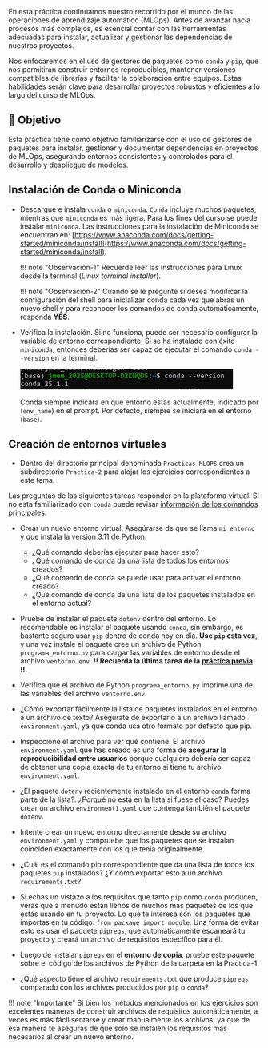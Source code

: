 En esta práctica continuamos nuestro recorrido por el mundo de las operaciones de aprendizaje automático (MLOps). Antes de avanzar hacia procesos más complejos, es esencial contar con las herramientas adecuadas para instalar, actualizar y gestionar las dependencias de nuestros proyectos.

Nos enfocaremos en el uso de gestores de paquetes como `conda` y `pip`, que nos permitirán construir entornos reproducibles, mantener versiones compatibles de librerías y facilitar la colaboración entre equipos. Estas habilidades serán clave para desarrollar proyectos robustos y eficientes a lo largo del curso de MLOps.

## 🎯 Objetivo

Esta práctica tiene como objetivo familiarizarse con el uso de gestores de paquetes para instalar, gestionar y documentar dependencias en proyectos de MLOps, asegurando entornos consistentes y controlados para el desarrollo y despliegue de modelos.

## Instalación de Conda o Miniconda

- Descargue e instala `conda` o `miniconda`. `Conda` incluye muchos paquetes, mientras que `miniconda` es más ligera. Para los fines del curso se puede instalar `miniconda`.  Las instrucciones para la instalación de Miniconda se encuentran en: [https://www.anaconda.com/docs/getting-started/miniconda/install](https://www.anaconda.com/docs/getting-started/miniconda/install). 

    !!! note "Observación-1"
        Recuerde leer las instrucciones para Linux desde la terminal (*Linux terminal installer*).

    !!! note "Observación-2" 
        Cuando se le pregunte si desea modificar la configuración del shell para inicializar conda cada vez que abras un nuevo shell y para reconocer los comandos de conda automáticamente, responda **YES**.

- Verifica la instalación. Si no funciona, puede ser necesario configurar la variable de entorno correspondiente. Si se ha instalado con éxito `miniconda`, entonces deberías ser capaz de ejecutar el comando `conda --version` en la terminal.

    ![Entorno base en conda](recursos/imagen2.gif)

    Conda siempre indicara en que entorno estás actualmente, indicado por (`env_name`) en el prompt. Por defecto, siempre se iniciará en el entorno (`base`).

## Creación de entornos virtuales

- Dentro del directorio principal denominada `Practicas-MLOPS` crea un subdirectorio `Practica-2` para alojar los ejercicios correspondientes a este tema.

Las preguntas de las siguientes tareas responder en la plataforma virtual. Si no esta familiarizado con `conda` puede revisar [información de los comandos principales](recursos/conda_cheatsheet.pdf).

- Crear un nuevo entorno virtual. Asegúrarse de que se llama `mi_entorno` y que instala la versión 3.11 de Python. 

    - ¿Qué comando deberías ejecutar para hacer esto?
    - ¿Qué comando de conda da una lista de todos los entornos creados?
    - ¿Qué comando de conda se puede usar para activar el entorno creado?
    - ¿Qué comando de conda da una lista de los paquetes instalados en el entorno actual?

- Pruebe de instalar el paquete `dotenv` dentro del entorno. Lo recomendable es instalar el paquete usando `conda`, sin embargo, es bastante seguro usar `pip` dentro de conda hoy en día. **Use `pip` esta vez**, y una vez instale el paquete cree un archivo de Python `programa_entorno.py` para cargar las variables de entorno desde el archivo `ventorno.env`. **__!! Recuerda la última tarea de la [práctica previa](p1.md#mi-ancla) !!__**.

- Verifica que el archivo de Python `programa_entorno.py` imprime una de las variables del archivo `ventorno.env`.

- ¿Cómo exportar fácilmente la lista de paquetes instalados en el entorno a un archivo de texto? Asegúrate de exportarlo a un archivo llamado `environment.yaml`, ya que conda usa otro formato por defecto que pip.

- Inspeccione el archivo para ver qué contiene. El archivo `environment.yaml` que has creado es una forma de **asegurar la reproducibilidad entre usuarios** porque cualquiera debería ser capaz de obtener una copia exacta de tu entorno si tiene tu archivo `environment.yaml`. 

- ¿El paquete `dotenv` recientemente instalado en el entorno `conda` forma parte de la lista?. ¿Porqué no está en la lista si fuese el caso? Puedes crear un archivo `environment1.yaml` que contenga también el paquete `dotenv`.

- Intente crear un nuevo entorno directamente desde su archivo `environment.yaml` y compruebe que los paquetes que se instalan coinciden exactamente con los que tenía originalmente.

- ¿Cuál es el comando pip correspondiente que da una lista de todos los paquetes `pip` instalados? ¿Y cómo exportar esto a un archivo `requirements.txt`?

- Si echas un vistazo a los requisitos que tanto `pip` como `conda` producen, verás que a menudo están llenos de muchos más paquetes de los que estás usando en tu proyecto. Lo que te interesa son los paquetes que importas en tu código: `from package import module`. Una forma de evitar esto es usar el paquete `pipreqs`, que automáticamente escaneará tu proyecto y creará un archivo de requisitos específico para él.  

- Luego de instalar `pipreqs` en el **entorno de copia**, pruebe este paquete sobre el código de los archivos de Python de la carpeta en la Practica-1.

- ¿Qué aspecto tiene el archivo `requirements.txt` que produce `pipreqs` comparado con los archivos producidos por `pip` o `conda`?

!!! note "Importante"
    Si bien los métodos mencionados en los ejercicios son excelentes maneras de construir archivos de requisitos automáticamente, a veces es más fácil sentarse y crear manualmente los archivos, ya que de esa manera te aseguras de que sólo se instalen los requisitos más necesarios al crear un nuevo entorno.
